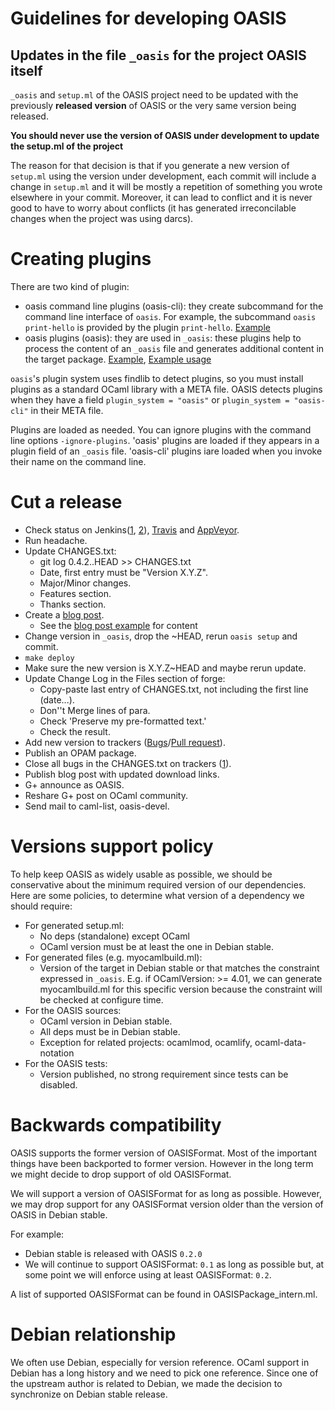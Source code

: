 
Guidelines for developing OASIS
===============================

## Updates in the file `_oasis` for the project OASIS itself

`_oasis` and `setup.ml` of the OASIS project need to be updated with the
previously __released version__ of OASIS or the very same version being
released.

__You should never use the version of OASIS under development to update the setup.ml of the project__

The reason for that decision is that if you generate a new version of `setup.ml`
using the version under development, each commit will include a change in 
`setup.ml` and it will be mostly a repetition of something you wrote elsewhere
in your commit. Moreover, it can lead to conflict and it is never good to have
to worry about conflicts (it has generated irreconcilable changes when the
project was using darcs).


Creating plugins
================

There are two kind of plugin:

 * oasis command line plugins (oasis-cli): they create subcommand for the
   command line interface of `oasis`. For example, the subcommand `oasis
   print-hello` is provided by the plugin `print-hello`.
   [Example](examples/plugins/oasis-plugin-print-hello)
 * oasis plugins (oasis): they are used in `_oasis`: these plugins help to
   process the content of an `_oasis` file and generates additional content in
   the target package.
   [Example](examples/plugins/oasis-plugin-versionfile),
   [Example usage](examples/plugins/with-plugin-versionfile)


`oasis`'s plugin system uses findlib to detect plugins, so you must install
plugins as a standard OCaml library with a META file. OASIS detects plugins when
they have a field `plugin_system = "oasis"` or `plugin_system = "oasis-cli"` in
their META file.

Plugins are loaded as needed. You can ignore plugins with the command line
options `-ignore-plugins`. 'oasis' plugins are loaded if they appears in a
plugin field of an `_oasis` file. 'oasis-cli' plugins iare loaded when you
invoke their name on the command line.


Cut a release
=============

 * Check status on Jenkins([1][jenkins1], [2][jenkins2]), [Travis][travis] and
   [AppVeyor][appveyor].
 * Run headache.
 * Update CHANGES.txt:
   * git log 0.4.2..HEAD >> CHANGES.txt
   * Date, first entry must be "Version X.Y.Z".
   * Major/Minor changes.
   * Features section.
   * Thanks section.
 * Create a [blog post][blog-post].
   * See the [blog post example][blog-post-example] for content
 * Change version in `_oasis`, drop the ~HEAD, rerun `oasis setup` and commit.
 * `make deploy`
 * Make sure the new version is X.Y.Z~HEAD and maybe rerun update.
 * Update Change Log in the Files section of forge:
   * Copy-paste last entry of CHANGES.txt, not including the first line
     (date...).
   * Don''t Merge lines of para.
   * Check 'Preserve my pre-formatted text.'
   * Check the result.
 * Add new version to trackers ([Bugs][bugs-version]/[Pull request][pull-version]).
 * Publish an OPAM package.
 * Close all bugs in the CHANGES.txt on trackers ([1][bugs]).
 * Publish blog post with updated download links.
 * G+ announce as OASIS.
 * Reshare G+ post on OCaml community.
 * Send mail to caml-list, oasis-devel.

 [jenkins1]: https://deci.ovh.le-gall.net/job/oasis/
 [jenkins2]: https://deci.ovh.le-gall.net/job/oasis-opam-build-revdeps/
 [travis]: https://travis-ci.org/ocaml/oasis
 [appveyor]: https://ci.appveyor.com/project/gildor478/oasis
 [blog-post]: https://le-gall.net/sylvain+violaine/blog/admin/posts.php
 [blog-post-example]: http://le-gall.net/sylvain+violaine/blog/index.php?post/2014/10/23/Release-of-OASIS-0.4.5
 [bugs-version]: https://github.com/ocaml/oasis/issues/new
 [pull-version]: https://github.com/ocaml/oasis/pulls
 [bugs]: https://github.com/ocaml/oasis/issues


Versions support policy
=======================

To help keep OASIS as widely usable as possible, we should be conservative about
the minimum required version of our dependencies. Here are some policies, to
determine what version of a dependency we should require:

 * For generated setup.ml:
   * No deps (standalone) except OCaml
   * OCaml version must be at least the one in Debian stable.
 * For generated files (e.g. myocamlbuild.ml):
   * Version of the target in Debian stable or that matches the constraint
     expressed in `_oasis`. E.g. if OCamlVersion: >= 4.01, we can generate
     myocamlbuild.ml for this specific version because the constraint will be
     checked at configure time.
 * For the OASIS sources:
   * OCaml version in Debian stable.
   * All deps must be in Debian stable.
   * Exception for related projects: ocamlmod, ocamlify, ocaml-data-notation
 * For the OASIS tests:
   * Version published, no strong requirement since tests can be disabled.


Backwards compatibility
=======================

OASIS supports the former version of OASISFormat. Most of the important things
have been backported to former version. However in the long term we might decide
to drop support of old OASISFormat.

We will support a version of OASISFormat for as long as possible.  However, we
may drop support for any OASISFormat version older than the version of OASIS in
Debian stable.

For example:
 * Debian stable is released with OASIS `0.2.0`
 * We will continue to support OASISFormat: `0.1` as long as possible but, at some
   point we will enforce using at least OASISFormat: `0.2`.

A list of supported OASISFormat can be found in OASISPackage_intern.ml.

Debian relationship
===================

We often use Debian, especially for version reference. OCaml support in Debian
has a long history and we need to pick one reference. Since one of the upstream
author is related to Debian, we made the decision to synchronize on Debian
stable release.

